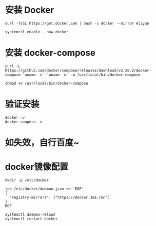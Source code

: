 # 安装 Docker
```shell
curl -fsSL https://get.docker.com | bash -s docker --mirror Aliyun

systemctl enable --now docker
```

# 安装 docker-compose
```shell
curl -L https://github.com/docker/compose/releases/download/v2.20.3/docker-compose-`uname -s`-`uname -m` -o /usr/local/bin/docker-compose

chmod +x /usr/local/bin/docker-compose
```

# 验证安装
```shell
docker -v
docker-compose -v
```

# 如失效，自行百度~

# docker镜像配置
```shell
mkdir -p /etc/docker

tee /etc/docker/daemon.json <<-'EOF'
{
  "registry-mirrors": ["https://docker.1ms.run"]
}
EOF

systemctl daemon-reload
systemctl restart docker
```